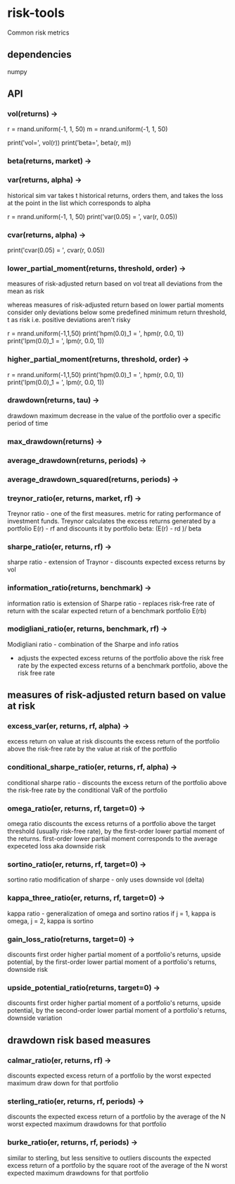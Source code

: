 # risk-tools  
Common risk metrics


## dependencies

numpy


## API

### vol(returns) ->
r = rnand.uniform(-1, 1, 50)
m = nrand.uniform(-1, 1, 50)

print('vol=', vol(r))
print('beta=', beta(r, m))


### beta(returns, market) ->


### var(returns, alpha) ->
historical sim var takes t historical returns, orders them, and takes the loss at the point
in the list which corresponds to alpha

r = nrand.uniform(-1, 1, 50)
print('var(0.05) = ', var(r, 0.05))


### cvar(returns, alpha) ->
print('cvar(0.05) = ', cvar(r, 0.05))


### lower_partial_moment(returns, threshold, order) ->
measures of risk-adjusted return based on vol treat all deviations from the mean as risk

whereas measures of risk-adjusted return based on lower partial moments 
consider only deviations below some predefined minimum return threshold, t as risk
i.e. positive deviations aren't risky

r = nrand.uniform(-1,1,50)
print('hpm(0.0)_1 = ', hpm(r, 0.0, 1))
print('lpm(0.0)_1 = ', lpm(r, 0.0, 1))


### higher_partial_moment(returns, threshold, order) ->
r = nrand.uniform(-1,1,50)
print('hpm(0.0)_1 = ', hpm(r, 0.0, 1))
print('lpm(0.0)_1 = ', lpm(r, 0.0, 1))


### drawdown(returns, tau) ->
drawdown 
maximum decrease in the value of the portfolio over a specific period of time


### max_drawdown(returns) ->


### average_drawdown(returns, periods) ->


### average_drawdown_squared(returns, periods) ->


### treynor_ratio(er, returns, market, rf) ->
Treynor ratio - one of the first measures. 
metric for rating performance of investment funds. 
Treynor calculates the excess returns generated by a portfolio E(r) - rf
and discounts it by portfolio beta: (E(r) - rd )/ beta


### sharpe_ratio(er, returns, rf) ->
sharpe ratio - extension of Traynor - discounts expected excess returns by vol


### information_ratio(returns, benchmark) ->
information ratio is extension of Sharpe ratio - replaces risk-free rate of return with
the scalar expected return of a benchmark portfolio E(rb)


### modigliani_ratio(er, returns, benchmark, rf) ->
Modigliani ratio - combination of the Sharpe and info ratios
- adjusts the expected excess returns of the portfolio above the risk free rate by the 
expected excess returns of a benchmark portfolio, above the risk free rate


## measures of risk-adjusted return based on value at risk


### excess_var(er, returns, rf, alpha) ->
excess return on value at risk discounts the excess return of the portfolio above
the risk-free rate by the value at risk of the portfolio


### conditional_sharpe_ratio(er, returns, rf, alpha) ->
conditional sharpe ratio - discounts the excess return of the portfolio above the 
risk-free rate by the conditional VaR of the portfolio


### omega_ratio(er, returns, rf, target=0) ->
omega ratio discounts the excess returns of a portfolio above the target threshold
(usually risk-free rate), by the first-order lower partial moment of the returns.
first-order lower partial moment corresponds to the average expeceted loss aka
downside risk


### sortino_ratio(er, returns, rf, target=0) ->
sortino ratio 
modification of sharpe - only uses downside vol (delta)


### kappa_three_ratio(er, returns, rf, target=0) ->
kappa ratio - generalization of omega and sortino ratios
if j = 1, kappa is omega, j = 2, kappa is sortino


### gain_loss_ratio(returns, target=0) ->
discounts first order higher partial moment of a portfolio's returns,
upside potential, by the first-order lower partial moment of a portfolio's returns, 
downside risk


### upside_potential_ratio(returns, target=0) ->
discounts first order higher partial moment of a portfolio's returns, upside potential,
by the second-order lower partial moment of a portfolio's returns, downside variation


## drawdown risk based measures

### calmar_ratio(er, returns, rf) ->
discounts expected excess return of a portfolio by the 
worst expected maximum draw down for that portfolio


### sterling_ratio(er, returns, rf, periods) ->
discounts the expected excess return of a portfolio by the average of the N worst
expected maximum drawdowns for that portfolio


### burke_ratio(er, returns, rf, periods) ->
similar to sterling, but less sensitive to outliers
discounts the expected excess return of a portfolio by the square root of the average
of the N worst expected maximum drawdowns for that portfolio